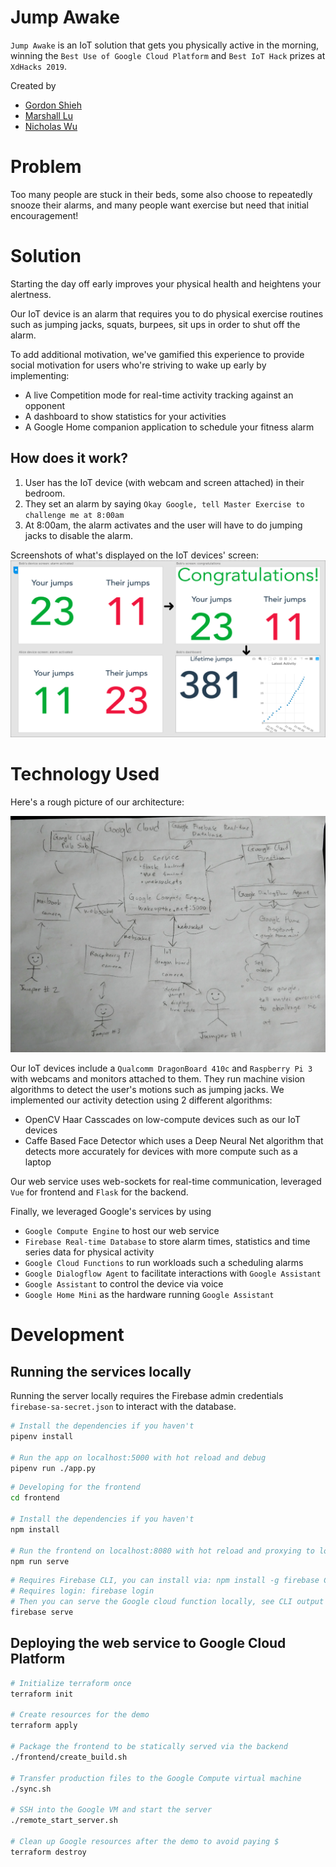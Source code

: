 # Jump Awake

`Jump Awake` is an IoT solution that gets you physically active in the morning, winning the `Best Use of Google Cloud Platform` and `Best IoT Hack` prizes at `XdHacks 2019`.

Created by
- [Gordon Shieh](https://www.linkedin.com/in/gordon-shieh-73658796/)
- [Marshall Lu](https://www.linkedin.com/in/marshalllu/)
- [Nicholas Wu](https://nickwu241.github.io)

# Problem
Too many people are stuck in their beds, some also choose to repeatedly snooze their alarms, and many people want exercise but need that initial encouragement!

# Solution
Starting the day off early improves your physical health and heightens your alertness.

Our IoT device is an alarm that requires you to do physical exercise routines such as jumping jacks, squats, burpees, sit ups in order to shut off the alarm.

To add additional motivation, we've gamified this experience to provide social motivation for users who're striving to wake up early by implementing:
- A live Competition mode for real-time activity tracking against an opponent
- A dashboard to show statistics for your activities
- A Google Home companion application to schedule your fitness alarm

## How does it work?
1. User has the IoT device (with webcam and screen attached) in their bedroom.
2. They set an alarm by saying `Okay Google, tell Master Exercise to challenge me at 8:00am`
3. At 8:00am, the alarm activates and the user will have to do jumping jacks to disable the alarm.

Screenshots of what's displayed on the IoT devices' screen:
<img src="other_assets/Screens.png" alt="screens">

# Technology Used
Here's a rough picture of our architecture:

<img src="other_assets/technical_architecture.jpg" alt="technical architecture" width="600px">

Our IoT devices include a `Qualcomm DragonBoard 410c` and `Raspberry Pi 3` with webcams and monitors attached to them. They run machine vision algorithms to detect the user's motions such as jumping jacks.
We implemented our activity detection using 2 different algorithms:
- OpenCV Haar Casscades on low-compute devices such as our IoT devices
- Caffe Based Face Detector which uses a Deep Neural Net algorithm that detects more accurately for devices with more compute such as a laptop

Our web service uses web-sockets for real-time communication, leveraged `Vue` for frontend and `Flask` for the backend.

Finally, we leveraged Google's services by using
- `Google Compute Engine` to host our web service
- `Firebase Real-time Database` to store alarm times, statistics and time series data for physical activity
- `Google Cloud Functions` to run workloads such a scheduling alarms
- `Google Dialogflow Agent` to facilitate interactions with `Google Assistant`
- `Google Assistant` to control the device via voice
- `Google Home Mini` as the hardware running `Google Assistant`

# Development
## Running the services locally
Running the server locally requires the Firebase admin credentials `firebase-sa-secret.json` to interact with the database.
```sh
# Install the dependencies if you haven't
pipenv install

# Run the app on localhost:5000 with hot reload and debug
pipenv run ./app.py
```

```sh
# Developing for the frontend
cd frontend

# Install the dependencies if you haven't
npm install

# Run the frontend on localhost:8080 with hot reload and proxying to localhost:5000
npm run serve
```

```sh
# Requires Firebase CLI, you can install via: npm install -g firebase CLI
# Requires login: firebase login
# Then you can serve the Google cloud function locally, see CLI output for the URL
firebase serve
```

## Deploying the web service to Google Cloud Platform
```sh
# Initialize terraform once
terraform init

# Create resources for the demo
terraform apply

# Package the frontend to be statically served via the backend
./frontend/create_build.sh

# Transfer production files to the Google Compute virtual machine
./sync.sh

# SSH into the Google VM and start the server
./remote_start_server.sh

# Clean up Google resources after the demo to avoid paying $
terraform destroy
```